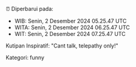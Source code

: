 ⏰ Diperbarui pada:
- WIB: Senin, 2 Desember 2024 05.25.47 UTC
- WITA: Senin, 2 Desember 2024 06.25.47 UTC
- WIT: Senin, 2 Desember 2024 07.25.47 UTC

Kutipan Inspiratif:
"Cant talk, telepathy only!"


Kategori: funny

